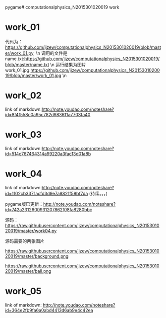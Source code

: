 
pygame# computationalphysics_N2015301020019
work
#  work_01
代码为：https://github.com/jizew/computationalphysics_N2015301020019/blob/master/work_01.py  \n
调用的文件是name.txt:https://github.com/jizew/computationalphysics_N2015301020019/blob/master/name.txt  \n
运行结果为图片work_01.jpg:https://github.com/jizew/computationalphysics_N2015301020019/blob/master/work_01.jpg \n
# work_02
link of markdown:http://note.youdao.com/noteshare?id=8f4f558c0a95c782d983611a7703fa40
# work_03
link of markdown:http://note.youdao.com/noteshare?id=514c767464314a99220a3fac13d01a8b
# work_04
link of markdown:http://note.youdao.com/noteshare?id=1102cb3371acfd3d9e7a8821f58bf7da (待续。。。)

pygame版已更新：http://note.youdao.com/noteshare?id=742a2312600931207862f08fa8280bbc

源码：https://raw.githubusercontent.com/jizew/computationalphysics_N2015301020019/master/work04.py

源码需要的两张图片

https://raw.githubusercontent.com/jizew/computationalphysics_N2015301020019/master/background.png

https://raw.githubusercontent.com/jizew/computationalphysics_N2015301020019/master/ball.png

# work_05
link of markdown: http://note.youdao.com/noteshare?id=364e2fb9fa6a0abd4413d6ab9e4c42ea
